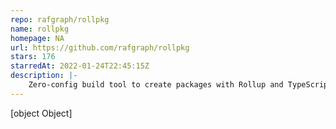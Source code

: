 ```yaml
---
repo: rafgraph/rollpkg
name: rollpkg
homepage: NA
url: https://github.com/rafgraph/rollpkg
stars: 176
starredAt: 2022-01-24T22:45:15Z
description: |-
    Zero-config build tool to create packages with Rollup and TypeScript
---
```


[object Object]

